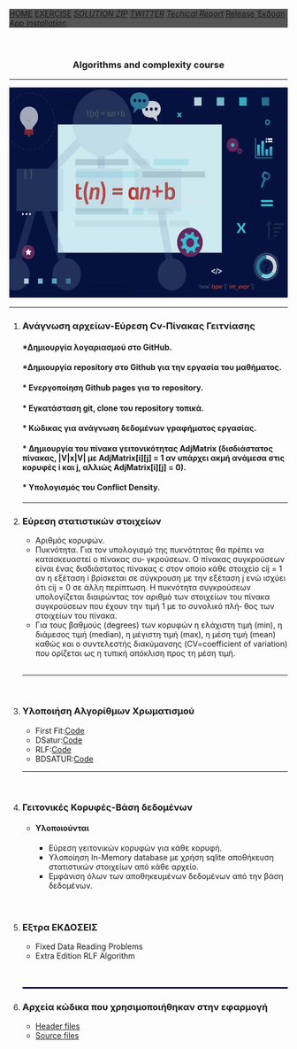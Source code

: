 <html>
  <style>
.navbar {
  width: 100%;
  background-color: #555;
  overflow: auto;
}

.navbar a {
  float: left;
  padding: 12px;
  color: white;
  text-decoration: none;
  font-size: 17px;
}

.navbar a:hover {
  background-color: #000;
}

.active {
  background-color: #ffcc00;
}

.sc
{
 background-color:#54131f;
}

@media screen and (max-width: 500px) {
  .navbar a {
    float: none;
    display: block;
  }
}
 </style>
  <body>
  <div class="navbar">
  <a class="active" href="https://github.com/vasnastos"><i class="fa fa-fw fa-home"></i> HOME</a> 
  <a href="https://github.com/vasnastos/Algorithms_and_complexity/raw/main/algo_complexity.pdf"><i class="fa fa-fw fa-search"></i> EXERCISE</a> 
  <a href="#"><i class="fa fa-fw fa-envelope"> SOLUTION ZIP</i></a> 
  <a href="https://twitter.com/home?lang=el"><i class="fa fa-fw fa-user"> TWITTER</i></a>
  <a href="report.html"><i class="active">Techical Report</i></a>
    <a class="sc" href="https://github.com/vasnastos/PROGRAMMING-IN-QT/releases/tag/1.0">Release Έκδοση</a>
    <a class="sc" href="installation.html"><i>App Installation</i></a>
</div>
  <br><br>
<h3 style="text-align:center;">Algorithms and complexity course</h3>
<hr>
<img src="https://github.com/vasnastos/Page_Images/blob/master/algorithms.jpg?raw=true" width="1024" height="380">
<hr>
  <ol>
    <li><h3>Ανάγνωση αρχείων-Εύρεση Cv-Πίνακας Γειτνίασης</h3></li>
    <h4>*Δημιουργία λογαριασμού στο GitHub.</h4>
    <h4>*Δημιουργία repository στο Github για την εργασία του μαθήματος.</h4>
    <h4>* Ενεργοποίηση Github pages για το repository.</h4>
    <h4>* Εγκατάσταση git, clone του repository τοπικά.</h4>
    <h4>* Κώδικας για ανάγνωση δεδομένων γραφήματος εργασίας.</h4>
    <h4>* Δημιουργία του πίνακα γειτονικότητας AdjMatrix (δισδιάστατος πίνακας, |V|x|V| με AdjMatrix[i][j] = 1 αν υπάρχει ακμή ανάμεσα στις κορυφές i και j, αλλιώς AdjMatrix[i][j] = 0).</h4>
    <h4>* Υπολογισμός του Conflict Density.</h4>
    <hr>
    <li><h3>Εύρεση στατιστικών στοιχείων</h3></li>
      <ul>
        <li>Αριθμός κορυφών.</li>
        <li> Πυκνότητα. Για τον υπολογισμό της πυκνότητας θα πρέπει να κατασκευαστεί ο πίνακας συ‐
γκρούσεων. Ο πίνακας συγκρούσεων είναι ένας δισδιάστατος πίνακας c στον οποίο κάθε
στοιχείο cij = 1 αν η εξέταση i βρίσκεται σε σύγκρουση με την εξέταση j ενώ ισχύει
ότι cij = 0 σε άλλη περίπτωση. Η πυκνότητα συγκρούσεων υπολογίζεται διαιρώντας τον
αριθμό των στοιχείων του πίνακα συγκρούσεων που έχουν την τιμή 1 με το συνολικό πλή‐
θος των στοιχείων του πίνακα.</li>
        <li>Για τους βαθμούς (degrees) των κορυφών η ελάχιστη τιμή (min), η διάμεσος τιμή (median),
η μέγιστη τιμή (max), η μέση τιμή (mean) καθώς και ο συντελεστής διακύμανσης (CV=coefficient
of variation) που ορίζεται ως η τυπική απόκλιση προς τη μέση τιμή.</li>
        </ul>
    <br>
     <hr>
    <br>
    <li><h3>Υλοποιήση Αλγορίθμων Χρωματισμού</h3></li>
    <ul>
      <li>First Fit:<a href="https://github.com/vasnastos/Algorithms_and_complexity/raw/main/Algorithms%20and%20complexity.zip">Code</a></li>
      <li>DSatur:<a href="https://github.com/vasnastos/Algorithms_and_complexity/raw/main/Algorithms%20and%20complexity(DSatur_fixed).zip">Code</a></li>
      <li>RLF:<a href="https://github.com/vasnastos/Algorithms_and_complexity/raw/main/Algorithms%20and%20complexity(RLF).zip">Code</a></li>
      <li>BDSATUR:<a href="https://github.com/vasnastos/Algorithms_and_complexity/raw/main/Algorithms%20and%20complexity%20-%20%CE%91%CE%BD%CF%84%CE%B9%CE%B3%CF%81%CE%B1%CF%86%CE%AE.zip">Code</a></li>
     </ul>
    <hr>
    <br>
    <li><h3>Γειτονικές Κορυφές-Βάση δεδομένων</h3></li>
    <ul>
      <li><h4>Υλοποιούνται</h4></li>
      <ul>
        <li>Εύρεση γειτονικών κορυφών για κάθε κορυφή.</li>
        <li>Υλοποίηση In-Memory database με χρήση sqlite αποθήκευση στατιστικών στοιχείων από κάθε αρχείο.</li>
        <li>Εμφάνιση όλων των αποθηκευμένων δεδομένων από την βάση δεδομένων.</li>
       </ul>
      <br>
    </ul>
    <br>
    <li><h3>Εξτρα ΕΚΔΟΣΕΙΣ</h3></li>
    <ul>
      <li>Fixed Data Reading Problems</li>
      <li>Extra Edition RLF Algorithm</li>
      </ul>
    <br><br>
    <hr style="border-top:2px solid blue;">
    <li><h3>Αρχεία κώδικα που χρησιμοποιήθηκαν στην εφαρμογή</h3></li>
    <ul>
      <li><a href="https://github.com/vasnastos/Algorithms_and_complexity/tree/main/Qt_Header_files">Header files</a></li>
      <li><a href="https://github.com/vasnastos/Algorithms_and_complexity/tree/main/Qt_source_code">Source files</a></li>
      </ul>
    <br>
    </ol>
    

